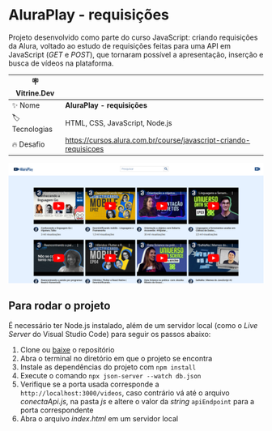 # AluraPlay - requisições

Projeto desenvolvido como parte do curso JavaScript: criando requisições da Alura, voltado ao estudo de requisições feitas para uma API em JavaScript (*GET* e *POST*), que tornaram possível a apresentação, inserção e busca de vídeos na plataforma.

| :placard: Vitrine.Dev ||
| ------------- | --- |
| :sparkles: Nome | **AluraPlay - requisições**
| :label: Tecnologias | HTML, CSS, JavaScript, Node.js
| :fire: Desafio | https://cursos.alura.com.br/course/javascript-criando-requisicoes

![Imagem do projeto.](./img/project.png#vitrinedev)

## Para rodar o projeto

É necessário ter Node.js instalado, além de um servidor local (como o *Live Server* do Visual Studio Code) para seguir os passos abaixo:

1. Clone ou [baixe](https://github.com/Krjorn/aluraPlay-requisicoes/archive/refs/heads/main.zip) o repositório
2. Abra o terminal no diretório em que o projeto se encontra
3. Instale as dependências do projeto com `npm install`
4. Execute o comando `npx json-server --watch db.json`
5. Verifique se a porta usada corresponde a `http://localhost:3000/videos`, caso contrário vá até o arquivo *conectaApi.js*, na pasta *js* e altere o valor da *string* `apiEndpoint` para a porta correspondente
6. Abra o arquivo *index.html* em um servidor local